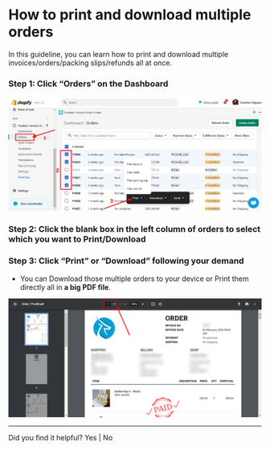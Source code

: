 # How to print and download multiple orders


In this guideline, you can learn how to print and download multiple invoices/orders/packing slips/refunds all at once. 

### Step 1: Click “Orders” on the Dashboard

![Fordeer-Store-·-Orders-·-Shopify.png](How%20to%20print%20and%20download%20multiple%20orders%2026081b41527b4aa1b4349aa6c18dead8/Fordeer-Store--Orders--Shopify.png)

### Step 2: Click the blank box in the left column of orders to select which you want to Print/Download

### Step 3: Click “Print” or “Download” following your demand

- You can Download those multiple orders to your device or Print them directly all in **a big PDF file**.

![Order_YTwdW.pdf.png](How%20to%20print%20and%20download%20multiple%20orders%2026081b41527b4aa1b4349aa6c18dead8/Order_YTwdW.pdf.png)

---

Did you find it helpful? Yes | No
